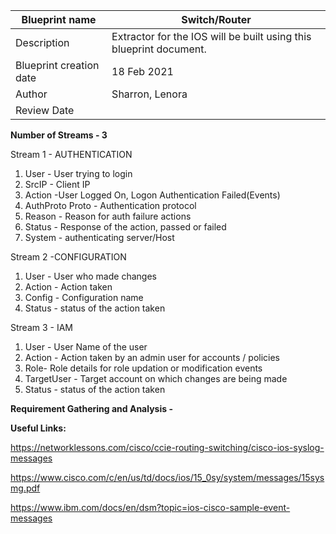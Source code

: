 | Blueprint name          | Switch/Router                                                      |
| ----------------------- | ------------------------------------------------------------------ |
| Description             | Extractor for the IOS will be built using this blueprint document. |
| Blueprint creation date | 18 Feb 2021                                                        |
| Author                  | Sharron, Lenora                                                    |
| Review Date             |                                                                    |

**Number of Streams - 3**

Stream 1 - AUTHENTICATION

1. User - User trying to login
2. SrcIP - Client IP
3. Action -User Logged On, Logon Authentication Failed(Events)
4. AuthProto  Proto - Authentication protocol
5. Reason - Reason for auth failure actions
6. Status - Response of the action, passed or failed
7. System - authenticating server/Host

Stream 2 -CONFIGURATION

1. User - User who made changes
2. Action - Action taken
3. Config - Configuration name
4. Status - status of the action taken

Stream 3 - IAM

1. User - User Name of the user
2. Action - Action taken by an admin user for accounts / policies
3. Role- Role details for role updation or modification events
4. TargetUser - Target account on which changes are being made
5. Status - status of the action taken

**Requirement Gathering and Analysis -**

**Useful Links:**

https://networklessons.com/cisco/ccie-routing-switching/cisco-ios-syslog-messages

https://www.cisco.com/c/en/us/td/docs/ios/15_0sy/system/messages/15sysmg.pdf

https://www.ibm.com/docs/en/dsm?topic=ios-cisco-sample-event-messages
